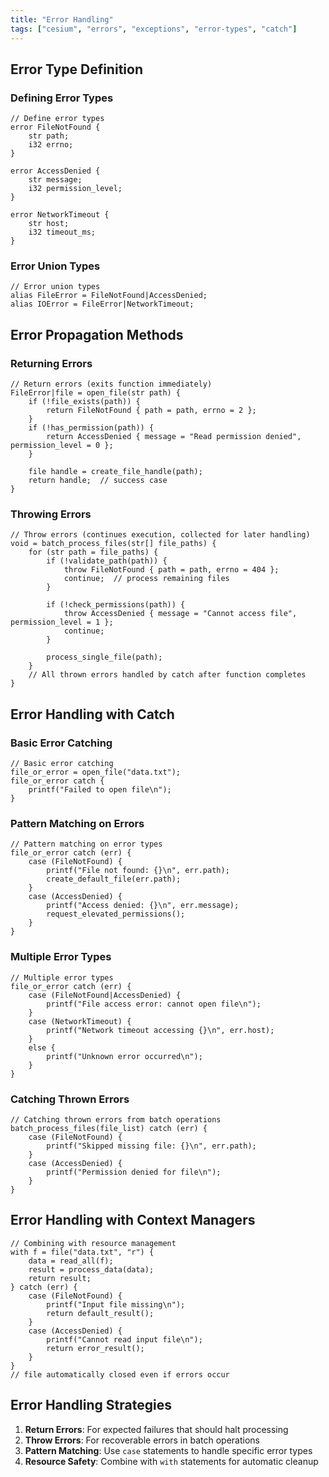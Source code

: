 ```yaml
---
title: "Error Handling"
tags: ["cesium", "errors", "exceptions", "error-types", "catch"]
---
```


## Error Type Definition

### Defining Error Types

```cesium
// Define error types
error FileNotFound {
    str path;
    i32 errno;
}

error AccessDenied {
    str message;
    i32 permission_level;
}

error NetworkTimeout {
    str host;
    i32 timeout_ms;
}
```

### Error Union Types

```cesium
// Error union types
alias FileError = FileNotFound|AccessDenied;
alias IOError = FileError|NetworkTimeout;
```

## Error Propagation Methods

### Returning Errors

```cesium
// Return errors (exits function immediately)
FileError|file = open_file(str path) {
    if (!file_exists(path)) {
        return FileNotFound { path = path, errno = 2 };
    }
    if (!has_permission(path)) {
        return AccessDenied { message = "Read permission denied", permission_level = 0 };
    }

    file handle = create_file_handle(path);
    return handle;  // success case
}
```

### Throwing Errors

```cesium
// Throw errors (continues execution, collected for later handling)
void = batch_process_files(str[] file_paths) {
    for (str path = file_paths) {
        if (!validate_path(path)) {
            throw FileNotFound { path = path, errno = 404 };
            continue;  // process remaining files
        }

        if (!check_permissions(path)) {
            throw AccessDenied { message = "Cannot access file", permission_level = 1 };
            continue;
        }

        process_single_file(path);
    }
    // All thrown errors handled by catch after function completes
}
```

## Error Handling with Catch

### Basic Error Catching

```cesium
// Basic error catching
file_or_error = open_file("data.txt");
file_or_error catch {
    printf("Failed to open file\n");
}
```

### Pattern Matching on Errors

```cesium
// Pattern matching on error types
file_or_error catch (err) {
    case (FileNotFound) {
        printf("File not found: {}\n", err.path);
        create_default_file(err.path);
    }
    case (AccessDenied) {
        printf("Access denied: {}\n", err.message);
        request_elevated_permissions();
    }
}
```

### Multiple Error Types

```cesium
// Multiple error types
file_or_error catch (err) {
    case (FileNotFound|AccessDenied) {
        printf("File access error: cannot open file\n");
    }
    case (NetworkTimeout) {
        printf("Network timeout accessing {}\n", err.host);
    }
    else {
        printf("Unknown error occurred\n");
    }
}
```

### Catching Thrown Errors

```cesium
// Catching thrown errors from batch operations
batch_process_files(file_list) catch (err) {
    case (FileNotFound) {
        printf("Skipped missing file: {}\n", err.path);
    }
    case (AccessDenied) {
        printf("Permission denied for file\n");
    }
}
```

## Error Handling with Context Managers

```cesium
// Combining with resource management
with f = file("data.txt", "r") {
    data = read_all(f);
    result = process_data(data);
    return result;
} catch (err) {
    case (FileNotFound) {
        printf("Input file missing\n");
        return default_result();
    }
    case (AccessDenied) {
        printf("Cannot read input file\n");
        return error_result();
    }
}
// file automatically closed even if errors occur
```

## Error Handling Strategies

1. **Return Errors**: For expected failures that should halt processing
2. **Throw Errors**: For recoverable errors in batch operations
3. **Pattern Matching**: Use `case` statements to handle specific error types
4. **Resource Safety**: Combine with `with` statements for automatic cleanup
